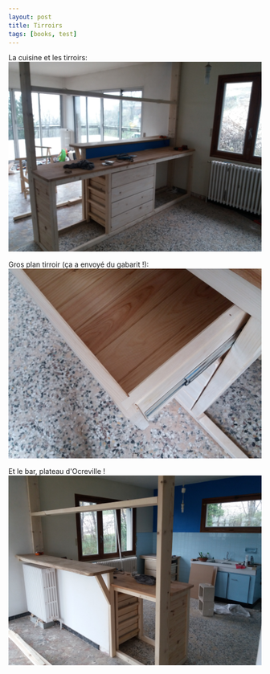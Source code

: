 ```yaml
---
layout: post
title: Tirroirs
tags: [books, test]
---
```


La cuisine et les tirroirs:
![](/img/cuisine_tirroirs.jpg)

Gros plan tirroir (ça a envoyé du gabarit !):
![](/img/tirroir.jpg)

Et le bar, plateau d'Ocreville !
![](/img/bar.jpg)





